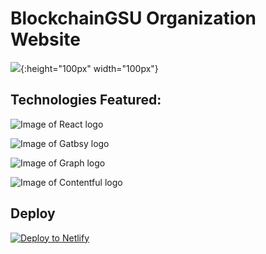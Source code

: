 # BlockchainGSU Organization Website
![](https://upload.wikimedia.org/wikipedia/en/thumb/3/3b/Georgia_State_Athletics_logo.svg/1200px-Georgia_State_Athletics_logo.svg.png){:height="100px" width="100px"}

## Technologies Featured:

![Image of React logo](https://upload.wikimedia.org/wikipedia/commons/thumb/a/a7/React-icon.svg/1200px-React-icon.svg.png)

![Image of Gatbsy logo](https://seeklogo.com/images/G/gatsby-logo-1A245AD37F-seeklogo.com.png)

![Image of Graph logo](https://i0.wp.com/blog.knoldus.com/wp-content/uploads/2019/06/graphql.png?fit=600%2C600&ssl=1)

![Image of Contentful logo](https://s3.us-east-2.amazonaws.com/upload-icon/uploads/icons/png/18395234441536208099-256.png)

## Deploy

[![Deploy to Netlify](https://www.netlify.com/img/deploy/button.svg)](https://app.netlify.com/start/deploy?repository=https://github.com/gatsbyjs/gatsby-starter-default)
